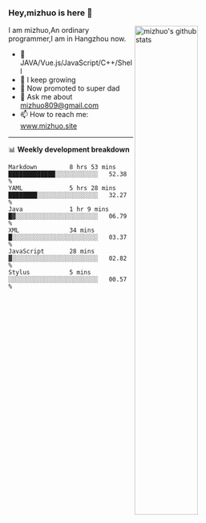 ### Hey,mizhuo is here 👋

<img align="right" alt="mizhuo's github stats" width="50%" src="https://github-readme-stats.vercel.app/api?username=mizhuo&theme=tokyonight&show_icons=true">

I am mizhuo,An ordinary programmer,I am in Hangzhou now.

- 🔭 JAVA/Vue.js/JavaScript/C++/Shell
- 🌱 I keep growing
- 🤔 Now promoted to super dad
- 💬 Ask me about mizhuo809@gmail.com
- 📫 How to reach me: www.mizhuo.site

---
📊 **Weekly development breakdown**

<!--START_SECTION:waka-->

```text
Markdown         8 hrs 53 mins   █████████████░░░░░░░░░░░░   52.38 %
YAML             5 hrs 28 mins   ████████░░░░░░░░░░░░░░░░░   32.27 %
Java             1 hr 9 mins     █▓░░░░░░░░░░░░░░░░░░░░░░░   06.79 %
XML              34 mins         █░░░░░░░░░░░░░░░░░░░░░░░░   03.37 %
JavaScript       28 mins         ▓░░░░░░░░░░░░░░░░░░░░░░░░   02.82 %
Stylus           5 mins          ░░░░░░░░░░░░░░░░░░░░░░░░░   00.57 %
```

<!--END_SECTION:waka-->
